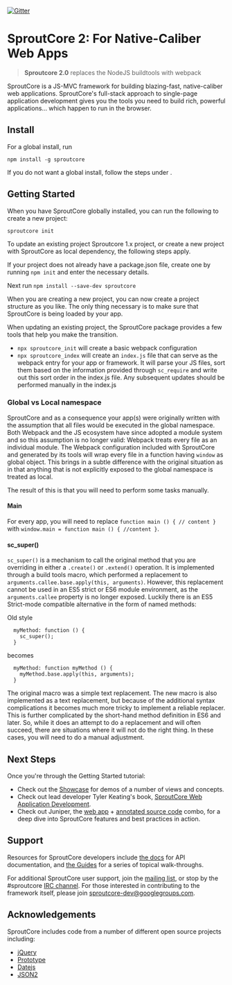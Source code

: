 [![Gitter](https://badges.gitter.im/Join%20Chat.svg)](https://gitter.im/sproutcore/sproutcore?utm_source=badge&utm_medium=badge&utm_campaign=pr-badge&utm_content=badge)

SproutCore 2: For Native-Caliber Web Apps
=======

> **Sproutcore 2.0** replaces the NodeJS buildtools with webpack

SproutCore is a JS-MVC framework for building blazing-fast, native-caliber web
applications. SproutCore's full-stack approach to single-page application
development gives you the tools you need to build rich, powerful applications...
which happen to run in the browser.


## Install

For a global install, run

`npm install -g sproutcore`

If you do not want a global install, follow the steps under .

## Getting Started

When you have SproutCore globally installed, you can run the following to create a new project:

`sproutcore init`

To update an existing project Sproutcore 1.x project, or create a new project with SproutCore as 
local dependency, the following steps apply.

If your project does not already have a package.json file, create one by running 
`npm init` and enter the necessary details.

Next run `npm install --save-dev sproutcore`

When you are creating a new project, you can now create a project structure as you like. The only thing
necessary is to make sure that SproutCore is being loaded by your app.

When updating an existing project, the SproutCore package provides a few tools that help you make the
transition. 

- `npx sproutcore_init` will create a basic webpack configuration
- `npx sproutcore_index` will create an `index.js` file that can serve as the webpack entry for 
  your app or framework. It will parse your JS files, sort them based on the information provided through
  `sc_require` and write out this sort order in the index.js file. Any subsequent updates should be  
  performed manually in the index.js

### Global vs Local namespace
SproutCore and as a consequence your app(s) were originally written with the assumption that all 
files would be executed in the global namespace. Both Webpack and the JS ecosystem have since adopted a module system 
and so this assumption is no longer valid: Webpack treats every file as an individual module. The Webpack configuration 
included with SproutCore and generated by its tools will wrap every file in a function having `window` as global object. 
This brings in a subtle difference with the original situation as in that anything that is not explicitly exposed to 
the global namespace is treated as local.

The result of this is that you will need to perform some tasks manually.

#### Main
For every app, you will need to replace `function main () { // content }` with `window.main = function main () { //content }`. 

#### sc_super()
`sc_super()` is a mechanism to call the original method that you are overriding in either a `.create()` or `.extend()` operation. 
It is implemented through a build tools macro, which performed a replacement to `arguments.callee.base.apply(this, arguments)`. 
However, this replacement cannot be used in an ES5 strict or ES6 module environment, as the `arguments.callee` property is no longer 
exposed. Luckily there is an ES5 Strict-mode compatible alternative in the form of named methods:

Old style
```
  myMethod: function () {
    sc_super();
  }

```
becomes
```
  myMethod: function myMethod () {
    myMethod.base.apply(this, arguments);
  }
```

The original macro was a simple text replacement. The new macro is also implemented as a text replacement, but because of the additional 
syntax complications it becomes much more tricky to implement a reliable replacer. This is further complicated by the short-hand method
definition in ES6 and later. So, while it does an attempt to do a replacement and will often succeed, there are situations where it will 
not do the right thing. In these cases, you will need to do a manual adjustment.



## Next Steps

Once you're through the Getting Started tutorial:

- Check out the [Showcase](http://showcase.sproutcore.com/) for demos of a number
  of views and concepts.
- Check out lead developer Tyler Keating's book,
  [SproutCore Web Application Development](http://blog.sproutcore.com/sproutcore-book-available/).
- Check out Juniper, the [web app](http://juniper.dcporter.net/) +
  [annotated source code](https://github.com/dcporter/juniper) combo, for a deep
  dive into SproutCore features and best practices in action.

## Support

Resources for SproutCore developers include [the docs](http://docs.sproutcore.com/)
for API documentation, and [the Guides](http://guides.sproutcore.com/) for a
series of topical walk-throughs.

For additional SproutCore user support, join the
[mailing list](https://groups.google.com/group/sproutcore), or stop by the #sproutcore
[IRC channel](http://sproutcore.com/community/#tab=irc). For those interested in
contributing to the framework itself, please join sproutcore-dev@googlegroups.com.

## Acknowledgements

SproutCore includes code from a number of different open source projects
including:

* [jQuery](http://www.jquery.com/)
* [Prototype](http://www.prototypejs.org/)
* [Datejs](http://www.datejs.com/)
* [JSON2](http://www.json.org/)

